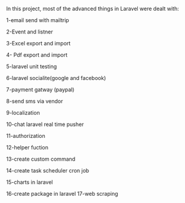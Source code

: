 In this project, most of the advanced things in Laravel were dealt with:

1-email send with mailtrip

2-Event and listner

3-Excel export and import

4- Pdf export and import

5-laravel unit testing

6-laravel socialite(google and facebook)

7-payment gatway (paypal)

8-send sms via vendor

9-localization

10-chat laravel real time pusher

11-authorization

12-helper fuction

13-create custom command

14-create task scheduler cron job

15-charts in laravel

16-create package in laravel
17-web scraping
